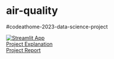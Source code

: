 # air-quality
#codeathome-2023-data-science-project

[![Streamlit App](https://static.streamlit.io/badges/streamlit_badge_black_white.svg)](https://air-quality-german-cities.streamlit.app/) <br />
[Project Explanation](https://www.youtube.com/watch?v=BmaXEa5fIQM) <br />
[Project Report](https://docs.google.com/document/d/1467-YDbOgwF8o6BjLoFUpRscVsdcAzQwiQqNEv3iKU0/edit) <br />
